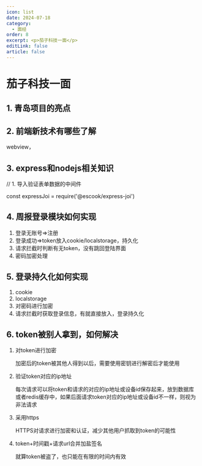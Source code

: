```yaml
---
icon: list
date: 2024-07-18
category:
  - 面经
order: 8
excerpt: <p>茄子科技一面</p>
editLink: false
article: false
---
```

# 茄子科技一面

## 1. 青岛项目的亮点

## 2. 前端新技术有哪些了解

webview，

## 3. express和nodejs相关知识

// 1. 导入验证表单数据的中间件

const expressJoi = require('@escook/express-joi')

## 4. 周报登录模块如何实现

1. 登录无账号=>注册
2. 登录成功=>token放入cookie/localstorage，持久化
3. 请求拦截时判断有无token，没有跳回登陆界面
4. 密码加密处理

## 5. 登录持久化如何实现

1. cookie
2. localstorage
3. 对密码进行加密
4. 请求拦截时获取登录信息，有就直接放入，登录持久化

## 6. token被别人拿到，如何解决

1. 对token进行加密

   加密后的token被其他人得到以后，需要使用密钥进行解密后才能使用
2. 验证token对应的ip地址

   每次请求可以将token和请求的对应的ip地址或设备id保存起来，放到数据库或者redis缓存中，如果后面请求token对应的ip地址或设备id不一样，则视为非法请求
3. 采用https

   HTTPS对请求进行加密和认证，减少其他用户抓取到token的可能性
4. token+时间戳+请求url合并加盐签名

   就算token被盗了，也只能在有限的时间内有效
